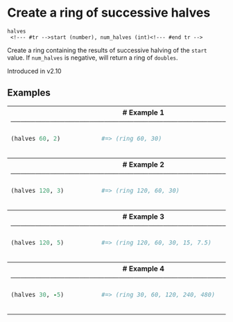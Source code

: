 # Create a ring of successive halves

```
halves 
 <!--- #tr -->start (number), num_halves (int)<!--- #end tr -->
```


Create a ring containing the results of successive halving of the `start` value. If `num_halves` is negative, will return a ring of `doubles`.

Introduced in v2.10

## Examples

<table class="examples">
<tr>
<th colspan="2" class="even head"># Example 1 ──────────────────────────────────────────────────────</th>
</tr>
<tr>
<td class="even">

```ruby
(halves 60, 2) 



```

</td>
<td class="even">

<!--- #tr -->
```ruby
#=> (ring 60, 30)



```
<!--- #end tr -->

</td>
</tr>
<tr>
<th colspan="2" class="odd head"># Example 2 ──────────────────────────────────────────────────────</th>
</tr>
<tr>
<td class="odd">

```ruby
(halves 120, 3)



```

</td>
<td class="odd">

<!--- #tr -->
```ruby
#=> (ring 120, 60, 30)



```
<!--- #end tr -->

</td>
</tr>
<tr>
<th colspan="2" class="even head"># Example 3 ──────────────────────────────────────────────────────</th>
</tr>
<tr>
<td class="even">

```ruby
(halves 120, 5)



```

</td>
<td class="even">

<!--- #tr -->
```ruby
#=> (ring 120, 60, 30, 15, 7.5)



```
<!--- #end tr -->

</td>
</tr>
<tr>
<th colspan="2" class="odd head"># Example 4 ──────────────────────────────────────────────────────</th>
</tr>
<tr>
<td class="odd">

```ruby
(halves 30, -5)



```

</td>
<td class="odd">

<!--- #tr -->
```ruby
#=> (ring 30, 60, 120, 240, 480)



```
<!--- #end tr -->

</td>
</tr>
</table>


